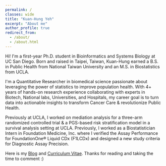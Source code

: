 ```yaml
---
permalink: /
classes: wide
title: "Kuan-Hung Yeh"
excerpt: "About me"
author_profile: true
redirect_from: 
  - /about/
  - /about.html
---
```

Hi! I'm a first-year Ph.D. student in Bioinformatics and Systems Biology at UC San Diego. Born and raised in Taipei, Taiwan, Kuan-Hung earned a B.S. in Public Health from National Taiwan University and an M.S. in Biostatistics from UCLA.

I'm a Quantitative Researcher in biomedical science passionate about leveraging the power of statistics to improve population health. With 4+ years of hands-on research experience collaborating with experts in Biotech, National labs, Universities, and Hospitals, my career goal is to turn data into actionable insights to transform Cancer Care & revolutionize Public Health.

Previously at UCLA, I worked on mediation analysis for a three-arm randomized controlled trial & a PGS-based risk stratification model in a survival analysis setting at UCLA. Previously, I worked as a Biostatistician Intern in Foundation Medicine, Inc. where I verified the Assay Performance for FoundationOne® Liquid CDx (F1LCDx) and designed a new study criteria for Diagnostic Assay Precision.

Here is my [Blog](https://peterntuph.github.io/home/) and [Curriculum Vitae](https://peterntuph.github.io/home/CV.pdf). Thanks for reading and taking the time to comment :)
